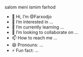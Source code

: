salom
meni ismim farhod
- 👋 Hi, I’m @Farxodjo
- 👀 I’m interested in ...
- 🌱 I’m currently learning ...
- 💞️ I’m looking to collaborate on ...
- 📫 How to reach me ...
- 😄 Pronouns: ...
- ⚡ Fun fact: ...

<!---
Farxodjo/Farxodjo is a ✨ special ✨ repository because its `README.md` (this file) appears on your GitHub profile.
You can click the Preview link to take a look at your changes.
--->
